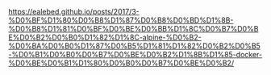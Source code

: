https://ealebed.github.io/posts/2017/3-%D0%BF%D1%80%D0%B8%D1%87%D0%B8%D0%BD%D1%8B-%D0%B8%D1%81%D0%BF%D0%BE%D0%BB%D1%8C%D0%B7%D0%BE%D0%B2%D0%B0%D1%82%D1%8C-alpine-%D0%B2-%D0%BA%D0%B0%D1%87%D0%B5%D1%81%D1%82%D0%B2%D0%B5-%D0%B1%D0%B0%D0%B7%D0%BE%D0%B2%D1%8B%D1%85-docker-%D0%BE%D0%B1%D1%80%D0%B0%D0%B7%D0%BE%D0%B2/
